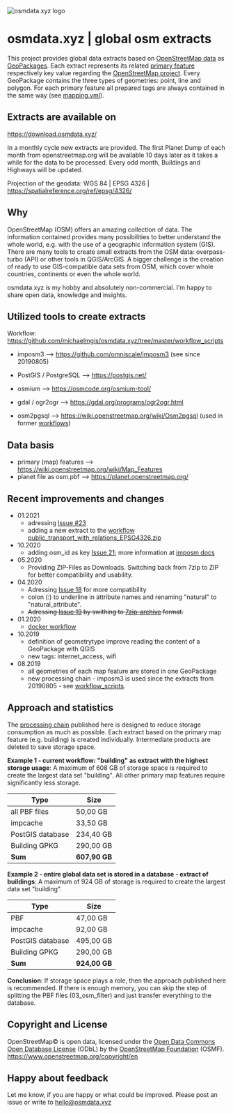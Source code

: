 ![osmdata.xyz logo](https://github.com/michaelmgis/osmdata.xyz/blob/master/logos/osmdata_logo_power_wide_300dpi.png)

# osmdata.xyz | global osm extracts
This project provides global data extracts based on [OpenStreetMap data](https://planet.openstreetmap.org/) as [GeoPackages](https://www.geopackage.org/). Each extract represents its related [primary feature](https://wiki.openstreetmap.org/wiki/Map_Features) respectively key value regarding the [OpenStreetMap project](https://www.openstreetmap.org/). Every GeoPackage contains the three types of geometries: point, line and polygon. For each primary feature all prepared tags are always contained in the same way (see [mapping.yml](https://github.com/michaelmgis/osmdata.xyz/tree/master/workflow_scripts/mapping.yml)).

## Extracts are available on
https://download.osmdata.xyz/

In a monthly cycle new extracts are provided. The first Planet Dump of each month from openstreetmap.org will be available 10 days later as it takes a while for the data to be processed. Every odd month, Buildings and Highways will be updated.

Projection of the geodata: WGS 84 | EPSG 4326 | https://spatialreference.org/ref/epsg/4326/

## Why
OpenStreetMap (OSM) offers an amazing collection of data. The information contained provides many possibilities to better understand the whole world, e.g. with the use of a geographic information system (GIS). There are many tools to create small extracts from the OSM data: overpass-turbo (API) or other tools in QGIS/ArcGIS. A bigger challenge is the creation of ready to use GIS-compatible data sets from OSM, which cover whole countries, continents or even the whole world.

osmdata.xyz is my hobby and absolutely non-commercial. I'm happy to share open data, knowledge and insights.

## Utilized tools to create extracts
Workflow: https://github.com/michaelmgis/osmdata.xyz/tree/master/workflow_scripts

- imposm3 --> https://github.com/omniscale/imposm3 (see since 20190805)
- PostGIS / PostgreSQL --> https://postgis.net/
- osmium --> https://osmcode.org/osmium-tool/
- gdal / ogr2ogr --> https://gdal.org/programs/ogr2ogr.html

- osm2pgsql --> https://wiki.openstreetmap.org/wiki/Osm2pgsql (used in former [workflows](https://github.com/michaelmgis/osmdata.xyz/tree/master/archive))

## Data basis
- primary (map) features --> https://wiki.openstreetmap.org/wiki/Map_Features
- planet file as osm.pbf --> https://planet.openstreetmap.org/

## Recent improvements and changes

- 01.2021
  - adressing [Issue #23](https://github.com/michaelmgis/osmdata.xyz/issues/23)
  - adding a new extract to the [workflow](https://github.com/michaelmgis/osmdata.xyz/blob/master/workflow_scripts/99_public_transport_with_relations)  [public_transport_with_relations_EPSG4326.zip](https://download.osmdata.xyz/data/public_transport_with_relations_EPSG4326.zip)
- 10.2020
  - adding osm_id as key [Issue 21](https://github.com/michaelmgis/osmdata.xyz/issues/21); more information at [imposm docs](https://imposm.org/docs/imposm3/latest/mapping.html#id)
- 05.2020
  - Providing ZIP-Files as Downloads. Switching back from 7zip to ZIP for better compatibility and usability.
- 04.2020
  - Adressing [Issue 18](https://github.com/michaelmgis/osmdata.xyz/issues/18) for more compatibility
  - colon (:) to underline in attribute names and renaming "natural" to "natural_attribute".
  - ~~Adressing [Issue 19](https://github.com/michaelmgis/osmdata.xyz/issues/19) by swithing to [7zip-archive](https://www.7-zip.org/download.html) format.~~
- 01.2020
  - [docker workflow](https://github.com/michaelmgis/osmdata.xyz/tree/master/docker)
- 10.2019
  - definition of geometrytype improve reading the content of a GeoPackage with QGIS
  - new tags: internet_access, wifi
- 08.2019
  - all geometries of each map feature are stored in one GeoPackage
  - new processing chain - imposm3 is used since the extracts from 20190805 - see [workflow_scripts](https://github.com/michaelmgis/osmdata.xyz/tree/master/workflow_scripts).

## Approach and statistics
The [processing chain](https://github.com/michaelmgis/osmdata.xyz/tree/master/workflow_scripts) published here is designed to reduce storage consumption as much as possible. Each extract based on the primary map feature (e.g. building) is created individually. Intermediate products are deleted to save storage space.

**Example 1 - current workflow: "building" as extract with the highest storage usage**: A maximum of 608 GB of storage space is required to create the largest data set "building". All other primary map features require significantly less storage. 

|Type|Size|
| ------------- | ------------- |
|all PBF files|50,00 GB|
|impcache|33,50 GB|
|PostGIS database|234,40 GB|
|Building GPKG|290,00 GB|
|**Sum**|**607,90 GB**|


**Example 2 - entire global data set is stored in a database - extract of buildings**: A maximum of 924 GB of storage is required to create the largest data set "building".

|Type|Size|
| ------------- | ------------- |
|PBF|47,00 GB|
|impcache|92,00 GB|
|PostGIS database|495,00 GB|
|Building GPKG|290,00 GB|
|**Sum**|**924,00 GB**|


**Conclusion**: If storage space plays a role, then the approach published here is recommended. If there is enough memory, you can skip the step of splitting the PBF files (03_osm_filter) and just transfer everything to the database.

## Copyright and License 
OpenStreetMap© is open data, licensed under the [Open Data Commons Open Database License](https://opendatacommons.org/licenses/odbl/) (ODbL) by the [OpenStreetMap Foundation](https://osmfoundation.org/) (OSMF). 
https://www.openstreetmap.org/copyright/en

## Happy about feedback
Let me know, if you are happy or what could be improved.
Please post an issue or write to hello@osmdata.xyz
